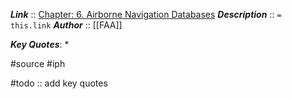***Link***      :: [Chapter: 6. Airborne Navigation Databases](https://www.faa.gov/sites/faa.gov/files/regulations_policies/handbooks_manuals/aviation/instrument_procedures_handbook/FAA-H-8083-16B_Chapter_6.pdf)
***Description***      :: `= this.link`
***Author*** :: [[FAA]]

***Key Quotes***:
* 

#source #iph 

#todo :: add key quotes
